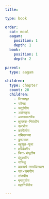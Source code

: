 ```yaml
---
title:

type: book

order:
  cat: mool
  aagam: 
    position: 1
    depth: 1
  book: 
    position: 1
    depth: 2

parent:
  type: aagam

children:
  type: chapter
  count: 20
  children:
    - विनयश्रुत
    - परिषह
    - चतुरंगीय
    - असंस्कृत
    - अकाममरणीय
    - क्षुल्लक-निग्रंथीय
    - ऊरभ्रीय
    - कापिलीय
    - नमिप्रव्रज्या
    - द्रुमपत्रक
    - बहुश्रुत-पूजा
    - हरिकेशीय
    - चित्त-संभूतीय
    - ईषुकारिप
    - सभिक्षु
    - ब्रह्मचर्य-समाधिस्थान
    - पाप-श्रमणीय
    - संजयीय
    - मृगापुत्रीय
    - महानिर्ग्रंथीय

---
```

